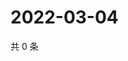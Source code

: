 # 2022-03-04

共 0 条

<!-- BEGIN WEIBO -->
<!-- 最后更新时间 Fri Mar 04 2022 21:19:38 GMT+0800 (China Standard Time) -->

<!-- END WEIBO -->

